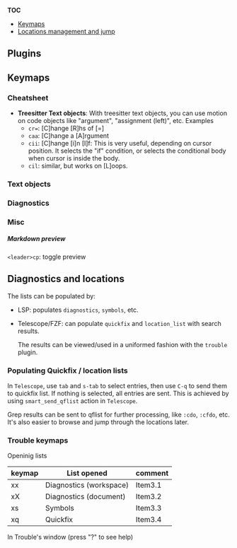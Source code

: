 <!--toc:start-->

**TOC**

- [Keymaps](#keymaps)
- [Locations management and jump](#locations-management-and-jump)
<!--toc:end-->

## Plugins

## Keymaps

### Cheatsheet

- **Treesitter Text objects**: With treesitter text objects, you can use motion
  on code objects like "argument", "assignment (left)", etc. Examples
  - `cr=`: [C]hange [R]hs of [=]
  - `caa`: [C]hange a [A]rgument
  - `cii`: [C]hange [i]n [I]f: This is very useful, depending on cursor position.
    It selects the "if" condition, or selects the conditional body when cursor
    is inside the body.
  - `cil`: similar, but works on [L]oops.

### Text objects

### Diagnostics

### Misc

##### Markdown preview

`<leader>cp`: toggle preview

## Diagnostics and locations

The lists can be populated by:

- LSP: populates `diagnostics`, `symbols`, etc.
- Telescope/FZF: can populate `quickfix` and `location_list` with search results.

  The results can be viewed/used in a uniformed fashion with the `trouble` plugin.

### Populating Quickfix / location lists

In `Telescope`, use `tab` and `s-tab` to select entries, then use `C-q` to send
them to quickfix list. If nothing is selected, all entries are sent.
This is achieved by using `smart_send_qflist` action in `Telescope`.

Grep results can be sent to qflist for further processing, like `:cdo`, `:cfdo`, etc.
It's also easier to browse and jump through the locations later.

### Trouble keymaps

Openinig lists

| keymap     | List opened             | comment |
| ---------- | ----------------------- | ------- |
| <Leader>xx | Diagnostics (workspace) | Item3.1 |
| <Leader>xX | Diagnostics (document)  | Item3.2 |
| <Leader>xs | Symbols                 | Item3.3 |
| <Leader>xq | Quickfix                | Item3.4 |

In Trouble's window (press "?" to see help)
